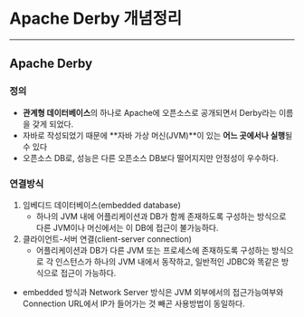 # Apache Derby 개념정리

---

>

## Apache Derby

### 정의

- **관계형 데이터베이스**의 하나로 Apache에 오픈소스로 공개되면서 Derby라는 이름을 갖게 되었다. 
-  자바로 작성되었기 때문에 **자바 가상 머신(JVM)**이 있는 **어느 곳에서나 실행**될 수 있다
- 오픈소스 DB로, 성능은 다른 오픈소스 DB보다 떨어지지만 안정성이 우수하다. 

### 연결방식

1. 임베디드 데이터베이스(embedded database)
   - 하나의 JVM 내에 어플리케이션과 DB가 함께 존재하도록 구성하는 방식으로 다른 JVM이나 머신에서는 이 DB에 접근이 불가능하다.
2. 클라이언트-서버 연결(client-server connection)
   - 어플리케이션과 DB가 다른 JVM 또는 프로세스에 존재하도록 구성하는 방식으로 각 인스턴스가 하나의 JVM 내에서 동작하고, 일반적인 JDBC와 똑같은 방식으로 접근이 가능하다.

- embedded 방식과 Network Server 방식은 JVM 외부에서의 접근가능여부와 Connection URL에서 IP가 들어가는 것 빼곤 사용방법이 동일하다.